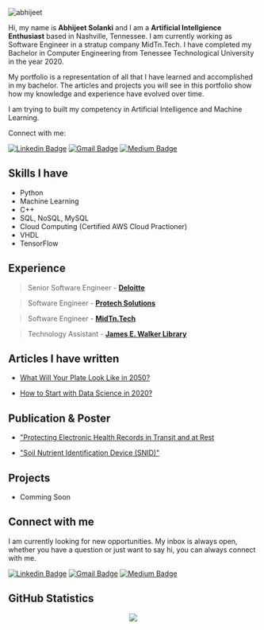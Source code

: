 ![abhijeet](https://github.com/Abhijeet2396/Abhijeet2396/blob/main/assets/images/Banner.gif)

[1.1]: https://github.com/Abhijeet2396/Abhijeet2396/blob/master/assets/icons/linkedin_c.png "linkedin"
[2.1]: https://github.com/Abhijeet2396/Abhijeet2396/blob/master/assets/icons/email.png "mail"
[3.1]: https://github.com/Abhijeet2396/Abhijeet2396/blob/master/assets/icons/medium39.png "medium"
[1]: https://www.linkedin.com/in/abhijeet-solanki
[2]: mailto:abhijeet.solanki@outlook.com
[3]: https://medium.com/@kritikseth

Hi, my name is **Abhijeet Solanki** and I am a **Artificial Intellgience Enthusiast** based in Nashville, Tennessee. I am currently working as Software Engineer in a stratup company MidTn.Tech. I have completed my Bachelor in Computer Engineering from Tenessee Technological University in the year 2020.

My portfolio is a representation of all that I have learned and accomplished in my bachelor. The articles and projects you will see in this portfolio show how my knowledge and experience have evolved over time.

I am trying to built my competency in Artificial Intelligence and Machine Learning.

Connect with me:

[![Linkedin Badge](https://img.shields.io/badge/-LinkedIn-blue?style=flat-square&logo=Linkedin&logoColor=white&link=https://www.linkedin.com/in/abhijeet-solanki)](https://www.linkedin.com/in/abhijeet-solanki)
[![Gmail Badge](https://img.shields.io/badge/-Gmail-c14438?style=flat-square&logo=Gmail&logoColor=white&link=mailto:shutterfly22720@gmail.com)](mailto:shutterfly22720@gmail.com)
[![Medium Badge](https://img.shields.io/badge/-Medium-000000?style=flat-square&labelColor=000000&logo=medium&logoColor=white&link=https://medium.com/@abhijeet.solanki)](https://medium.com/@abhijeet.solanki)

<!-- ---- -->

## Skills I have

- Python
- Machine Learning
- C++
- SQL, NoSQL, MySQL
- Cloud Computing (Certified AWS Cloud Practioner)
- VHDL
- TensorFlow

## Experience
> Senior Software Engineer - [**Deloitte**](https://www2.deloitte.com/us/en.html)

> Software Engineer - [**Protech Solutions**](https://protechsolutions.com)

> Software Engineer - [**MidTn.Tech**](https://midtn.tech)

> Technology Assistant - [**James E. Walker Library**](https://library.mtsu.edu/home)

## Articles I have written

- [What Will Your Plate Look Like in 2050?](https://medium.com/professionally-handicapped/what-will-your-plate-look-like-in-2050-f612a64a98fd?source=friends_link&sk=2fece92dad33a2e1e71dc7e729a77c79)

- [How to Start with Data Science in 2020?](https://abhijeet-solanki.medium.com/how-to-start-with-data-science-in-2020-460906bbc4b9?sk=a65738437106a20ed4703db777df844e)

## Publication & Poster

- ["Protecting Electronic Health Records in Transit and at Rest](https://ieeexplore.ieee.org/abstract/document/9183319?casa_token=394wZstRSqEAAAAA:gZ0G3obHwAK9lgZHH-0nDxv5JeuTKL1DLI4AtUoUaN6so7TidVqSyaaSpQJ7IJPxfM-aV1IQNw)

- ["Soil Nutrient Identification Device (SNID)"](https://drive.google.com/file/d/1Gp-ljnLVQqDXXSvFictxU8UKX8FwzB5l/view)

## Projects

- Comming Soon

## Connect with me

I am currently looking for new opportunities. My inbox is always open, whether you have a question or just want to say hi, you can always connect with me.

[![Linkedin Badge](https://img.shields.io/badge/-LinkedIn-blue?style=flat-square&logo=Linkedin&logoColor=white&link=https://www.linkedin.com/in/abhijeet-solanki)](https://www.linkedin.com/in/abhijeet-solanki)
[![Gmail Badge](https://img.shields.io/badge/-Gmail-c14438?style=flat-square&logo=Gmail&logoColor=white&link=mailto:shutterfly22720@gmail.com)](mailto:shutterfly22720@gmail.com)
[![Medium Badge](https://img.shields.io/badge/-Medium-000000?style=flat-square&labelColor=000000&logo=medium&logoColor=white&link=https://medium.com/@abhijeet.solanki)](https://medium.com/@abhijeet.solanki)

<!-- section - social media icons -->

## GitHub Statistics

<p align='center'>
  <img align='center' src="https://visitor-badge.glitch.me/badge?page_id=Abhijeet2396.visitor-badge">
<p/>
